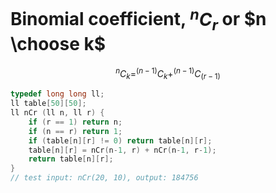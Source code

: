 # Binomial coefficient, $^nC_r$ or $n \choose k$

$$^nC_k = ^{(n-1)}C_k + ^{(n-1)}C_{(r-1)}$$

```cpp
typedef long long ll;
ll table[50][50];
ll nCr (ll n, ll r) {
    if (r == 1) return n;
    if (n == r) return 1;
    if (table[n][r] != 0) return table[n][r];
    table[n][r] = nCr(n-1, r) + nCr(n-1, r-1);
    return table[n][r];
}
// test input: nCr(20, 10), output: 184756
```
